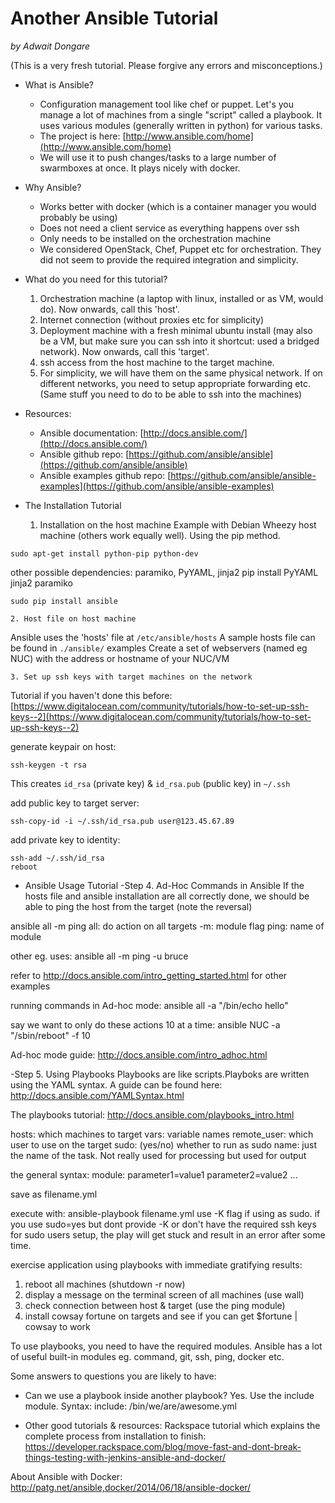 # Another Ansible Tutorial
*by Adwait Dongare*

(This is a very fresh tutorial. Please forgive any errors and misconceptions.)

* What is Ansible?
	- Configuration management tool like chef or puppet. Let's you manage a lot of machines from a single "script" called a playbook. It uses various modules (generally written in python) for various tasks.
	- The project is here: [http://www.ansible.com/home](http://www.ansible.com/home)
	- We will use it to push changes/tasks to a large number of swarmboxes at once. It plays nicely with docker.

* Why Ansible?
	- Works better with docker (which is a container manager you would probably be using)
	- Does not need a client service as everything happens over ssh
	- Only needs to be installed on the orchestration machine
	- We considered OpenStack, Chef, Puppet etc for orchestration. They did not seem to provide the required integration and simplicity.

* What do you need for this tutorial?
	1. Orchestration machine (a laptop with linux, installed or as VM, would do). Now onwards, call this 'host'.
	2. Internet connection (without proxies etc for simplicity)
	3. Deployment machine with a fresh minimal ubuntu install (may also be a VM, but make sure you can ssh into it shortcut: used a bridged network). Now onwards, call this 'target'.
	4. ssh access from the host machine to the target machine.
	5. For simplicity, we will have them on the same physical network. If on different networks, you need to setup appropriate forwarding etc. (Same stuff you need to do to be able to ssh into the machines)

* Resources:
	- Ansible documentation: [http://docs.ansible.com/](http://docs.ansible.com/)
	- Ansible github repo: [https://github.com/ansible/ansible](https://github.com/ansible/ansible)
	- Ansible examples github repo: [https://github.com/ansible/ansible-examples](https://github.com/ansible/ansible-examples)

* The Installation Tutorial
	1. Installation on the host machine
Example with Debian Wheezy host machine (others work equally well). Using the pip method.
```
sudo apt-get install python-pip python-dev
```
other possible dependencies: paramiko, PyYAML, jinja2
pip install PyYAML jinja2 paramiko
```
sudo pip install ansible
```
	2. Host file on host machine
Ansible uses the 'hosts' file at `/etc/ansible/hosts`
A sample hosts file can be found in `./ansible/` examples
Create a set of webservers (named eg NUC) with the address or hostname of your NUC/VM

	3. Set up ssh keys with target machines on the network
Tutorial if you haven't done this before: [https://www.digitalocean.com/community/tutorials/how-to-set-up-ssh-keys--2](https://www.digitalocean.com/community/tutorials/how-to-set-up-ssh-keys--2)

generate keypair on host:
```
ssh-keygen -t rsa
```
This creates `id_rsa` (private key) & `id_rsa.pub` (public key) in `~/.ssh`

add public key to target server:
```
ssh-copy-id -i ~/.ssh/id_rsa.pub user@123.45.67.89
```
add private key to identity:
```
ssh-add ~/.ssh/id_rsa  
reboot
```

* Ansible Usage Tutorial
-Step 4. Ad-Hoc Commands in Ansible
If the hosts file and ansible installation are all correctly done, we should be able to ping the host from the target (note the reversal)

ansible all -m ping
all: do action on all targets
-m: module flag
ping: name of module

other eg. uses:
ansible all -m ping -u bruce

refer to http://docs.ansible.com/intro_getting_started.html for other examples

running commands in Ad-hoc mode:
ansible all -a "/bin/echo hello"

say we want to only do these actions 10 at a time:
ansible NUC -a "/sbin/reboot" -f 10

Ad-hoc mode guide:
http://docs.ansible.com/intro_adhoc.html

-Step 5. Using Playbooks
Playbooks are like scripts.Playboks are written using the YAML syntax. A guide can be found here:
http://docs.ansible.com/YAMLSyntax.html

The playbooks tutorial:
http://docs.ansible.com/playbooks_intro.html

hosts: which machines to target
vars: variable names
remote_user: which user to use on the target
sudo: (yes/no) whether to run as sudo
name: just the name of the task. Not really used for processing but used for output

the general syntax:
module: parameter1=value1 parameter2=value2 ...

save as filename.yml

execute with:
ansible-playbook filename.yml
use -K flag if using as sudo. if you use sudo=yes but dont provide -K or don't have the required ssh keys for sudo users setup, the play will get stuck and result in an error after some time.

exercise application using playbooks with immediate gratifying results:
1. reboot all machines (shutdown -r now)
2. display a message on the terminal screen of all machines (use wall)
3. check connection between host & target (use the ping module)
4. install cowsay fortune on targets and see if you can get $fortune | cowsay to work

To use playbooks, you need to have the required modules. Ansible has a lot of useful built-in modules eg. command, git, ssh, ping, docker etc.

Some answers to questions you are likely to have:
- Can we use a playbook inside another playbook?
Yes. Use the include module. Syntax:
include: /bin/we/are/awesome.yml

* Other good tutorials & resources:
Rackspace tutorial which explains the complete process from installation to finish:
https://developer.rackspace.com/blog/move-fast-and-dont-break-things-testing-with-jenkins-ansible-and-docker/

About Ansible with Docker:
http://patg.net/ansible,docker/2014/06/18/ansible-docker/
